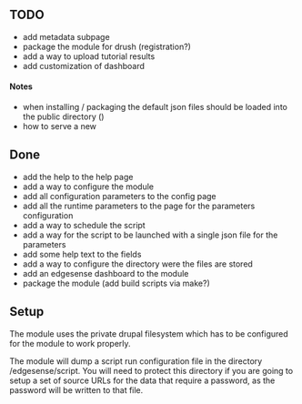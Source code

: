 ## TODO

- add metadata subpage
- package the module for drush (registration?)
- add a way to upload tutorial results
- add customization of dashboard

#### Notes

 - when installing / packaging the default json files should be loaded into the public directory ()
 - how to serve a new
 
## Done

- add the help to the help page
- add a way to configure the module
- add all configuration parameters to the config page
- add all the runtime parameters to the page for the parameters configuration
- add a way to schedule the script
- add a way for the script to be launched with a single json file for the parameters
- add some help text to the fields
- add a way to configure the directory were the files are stored
- add an edgesense dashboard to the module
- package the module (add build scripts via make?)

## Setup

The module uses the private drupal filesystem which has to be configured for the module to work properly. 

The module will dump a script run configuration file in the directory <drupal private dir>/edgesense/script. You will need to protect this directory if you are going to setup a set of source URLs for the data that require a password, as the password will be written to that file.
    
